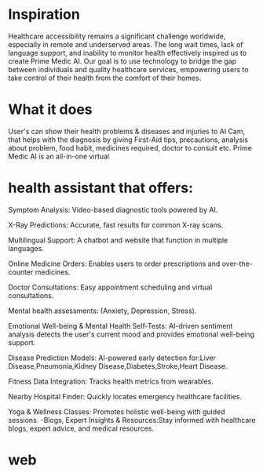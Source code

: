 # Inspiration

Healthcare accessibility remains a significant challenge worldwide, especially in remote and underserved areas. The long wait times, lack of language support, and inability to monitor health effectively inspired us to create Prime Medic AI. Our goal is to use technology to bridge the gap between individuals and quality healthcare services, empowering users to take control of their health from the comfort of their homes.

# What it does

User's can show their health problems & diseases and injuries to AI Cam, that helps with the diagnosis by giving First-Aid tips, precautions, analysis about problem, food habit, medicines required, doctor to consult etc. Prime Medic AI is an all-in-one virtual

# health assistant that offers:

Symptom Analysis: Video-based diagnostic tools powered by AI.

X-Ray Predictions: Accurate, fast results for common X-ray scans.

Multilingual Support: A chatbot and website that function in multiple languages.

Online Medicine Orders: Enables users to order prescriptions and over-the-counter medicines.

Doctor Consultations: Easy appointment scheduling and virtual consultations.

Mental health assessments: (Anxiety, Depression, Stress).

Emotional Well-being & Mental Health Self-Tests: AI-driven sentiment analysis detects the user's current mood and provides emotional well-being support.

Disease Prediction Models: AI-powered early detection for:Liver Disease,Pneumonia,Kidney Disease,Diabetes,Stroke,Heart Disease.

Fitness Data Integration: Tracks health metrics from wearables.

Nearby Hospital Finder: Quickly locates emergency healthcare facilities.

Yoga & Wellness Classes: Promotes holistic well-being with guided sessions. -Blogs, Expert Insights & Resources:Stay informed with healthcare blogs, expert advice, and medical resources.

# web

